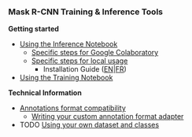 ### Mask R-CNN Training & Inference Tools
**Getting started**

* [Using the Inference Notebook](Using-the-Inference-Notebook.md)
  * [Specific steps for Google Colaboratory](Using-the-Inference-Notebook-with-Google-Colaboratory.md)
  * [Specific steps for local usage](Using-the-Inference-Notebook-Locally.md)
    * Installation Guide ([EN](Installation-Guide.md)|[FR](Guide-d'installation.md))
* [Using the Training Notebook](Using-the-Training-Notebook.md)

**Technical Information**

* [Annotations format compatibility](Annotations-format-compatibility.md)
  * [Writing your custom annotation format adapter](Annotations-format-compatibility.md#3-adding-another-annotations-format)
* TODO [Using your own dataset and classes](Using-your-own-dataset-and-classes.md)

